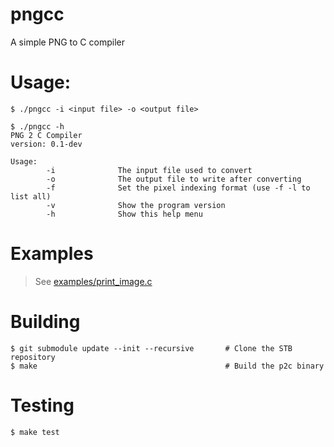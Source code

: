 # pngcc
A simple PNG to C compiler

# Usage:
```console
$ ./pngcc -i <input file> -o <output file>
```

```
$ ./pngcc -h
PNG 2 C Compiler
version: 0.1-dev

Usage:
        -i              The input file used to convert
        -o              The output file to write after converting
        -f              Set the pixel indexing format (use -f -l to list all)
        -v              Show the program version
        -h              Show this help menu

```

# Examples
> See [examples/print_image.c](https://github.com/D4yvid/p2c/tree/master/examples/print_image.c)

# Building
```
$ git submodule update --init --recursive       # Clone the STB repository
$ make                                          # Build the p2c binary
```

# Testing
```
$ make test
```
